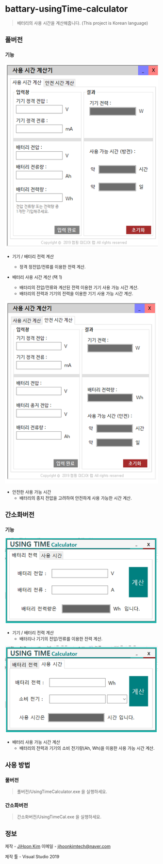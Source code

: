 # battary-usingTime-calculator
> 배터리의 사용 시간을 계산해줍니다. (This project is Korean language)

## 풀버전
### 기능
![](풀버전\Pictures\TAB1.PNG)
- 기기 / 배터리 전력 계산
    - 정격 정전압/전류를 이용한 전력 계산.

- 배터리 사용 시간 계산 (택 1)
    - 배터리의 전압/전류와 계산된 전력 이용한 기기 사용 가능 시간 계산.
    - 배터리의 전력과 기기의 전력을 이용한 기기 사용 가능 시간 계산.

![](풀버전\Pictures\TAB2.PNG)
- 안전한 사용 가능 시간
    - 배터리의 종지 전압을 고려하여 안전하게 사용 가능한 시간 계산.


## 간소화버전
### 기능
![](간소화버전\Pictures\TAB1.PNG)
- 기기 / 배터리 전력 계산
    - 배터리나 기기의 전압/전류를 이용한 전력 계산.

![](간소화버전\Pictures\TAB2.PNG)
- 배터리 사용 가능 시간 계산
    - 배터리의 전력과 기기의 소비 전기량(Ah, Wh)을 이용한 사용 가능 시간 계산.


## 사용 방법
### 풀버전
>풀버전/UsingTimeCalculator.exe 을 실행하세요.

### 간소화버전
>간소화버전/UsingTimeCal.exe 을 실행하세요.

## 정보
제작 - [JiHoon Kim](https://jihoonkimtech.github.io/)
이메일 - [jihoonkimtech@naver.com](mailto:jihoonkimtech@naver.com)

제작 툴 - Visual Studio 2019



